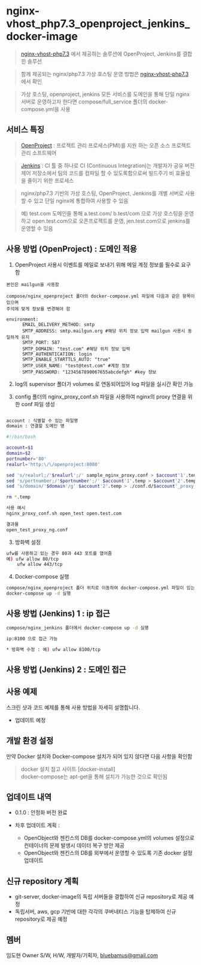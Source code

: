 # nginx-vhost_php7.3_openproject_jenkins_docker-image
> [nginx-vhost-php7.3] 에서 제공하는 솔루션에 OpenProject, Jenkins를 결합한 솔루션

> 함께 제공되는 nginx/php7.3 가상 호스팅 운영 방법은 [nginx-vhost-php7.3] 에서 확인

> 가상 호스팅, openproject, jenkins 모든 서비스를  도메인을 통해 단일 nginx 서버로 운영하고자 한다면
  compose/full_service 폴더의 docker-compose.yml을 사용

## 서비스 특징
 
> [OpenProject] : 프로젝트 관리 프로세스(PMI)를 지원 하는 오픈 소스 프로젝트 관리 소프트웨어

> [Jenkins] : CI 툴 중 하나로 CI (Continuous Integration)는 개발자가 공유 버전 제어 저장소에서 
  팀의 코드를 컴파일 할 수 있도록함으로써 빌드주기 비 효율성을 줄이기 위한 프로세스

> nginx/php7.3 기반의 가상 호스팅, OpenProject, Jenkins를 개별 서버로 사용할 수 있고 
  단일 nginx에 통합하여 사용할 수 있음

> 예) test.com 도메인을 통해 a.test.com/ b.test/com 으로 가상 호스팅을 운영하고 
      open.test.com으로 오픈프로젝트를 운영,
      jen.test.com으로 jenkins를 운영할 수 있음

## 사용 방법 (OpenProject) : 도메인 적용

1. OpenProject 사용시 이벤트를 메일로 보내기 위해 메일 계정 정보를 필수로 요구함

```
본인은 mailgun을 사용함

compose/nginx_openproject 폴더의 docker-compose.yml 파일에 다음과 같은 항목이 있으며  
주석에 맞게 정보를 변경해야 함

environment:
      EMAIL_DELIVERY_METHOD: smtp
      SMTP_ADDRESS: smtp.mailgun.org #해당 위치 정보 입력 mailgun 사용시 동일하게 유지
      SMTP_PORT: 587
      SMTP_DOMAIN: "test.com" #해당 위치 정보 입력
      SMTP_AUTHENTICATION: login
      SMTP_ENABLE_STARTTLS_AUTO: "true"
      SMTP_USER_NAME: "test@test.com" #계정 정보
      SMTP_PASSWORD: "1234567890067655abcdefgh" #key 정보
```

2. log의 supervisor 폴더가 volumes 로 연동되어있어 log 파일을 실시간 확인 가능

3. config 폴더의 nginx_proxy_conf.sh 파일을 사용하여 nginx의 proxy 연결을 위한 conf 파일 생성

```sh

account : 식별할 수 있는 파일명
domain : 연결할 도메인 명

#!/bin/bash

account=$1
domain=$2
portnumber='80'
realurl='http:\/\/openproject:8080'

sed 's/realurl;/'$realurl';/' sample_nginx_proxy.conf > $account'1'.temp
sed 's/portnumber;/'$portnumber';/' $account'1'.temp > $account'2'.temp
sed 's/domain/'$domain'/g' $account'2'.temp > ./conf.d/$account'_proxy_ng'.conf

rm *.temp
```

```sh
사용 예시 
nginx_proxy_conf.sh open_test open.test.com

결과물 
open_test_proxy_ng.conf
```

3. 방화벽 설정

```sh
ufw를 사용하고 있는 경우 80과 443 포트를 열어줌
예) ufw allow 80/tcp
    ufw allow 443/tcp
```

4. Docker-compose 실행

```sh
compose/nginx_openproject 폴더 위치로 이동하여 docker-compose.yml 파일이 있는 곳에서
docker-compose up -d 실행
```

## 사용 방법 (Jenkins) 1 : ip 접근

```sh
compose/nginx_jenkins 폴더에서 docker-compose up -d 실행

ip:8100 으로 접근 가능

* 방화벽 수정 : 예) ufw allow 8100/tcp

```

## 사용 방법 (Jenkins) 2 : 도메인 접근




## 사용 예제

스크린 샷과 코드 예제를 통해 사용 방법을 자세히 설명합니다.
- 업데이트 예정

## 개발 환경 설정

만약 Docker 설치와 Docker-compose 설치가 되어 있지 않다면 다음 사항을 확인함

> docker 설치 참고 사이트 [docker-install]  
> docker-compose는 apt-get을 통해 설치가 가능한 것으로 확인됨

## 업데이트 내역

* 0.1.0 : 안정화 버전 완료  

* 차후 업데이트 계획 :   
  - OpenObject와 젠킨스의 DB를 docker-compose.yml의 volumes 설정으로 컨테이너의 문제 발생시 데이터 복구 방안 제공
  - OpenObject와 젠킨스의 DB를 외부에서 운영할 수 있도록 기존 docker 설정 업데이트 
 
## 신규 repository 계획
 - git-server, docker-image의 독립 서버들을 결합하여 신규 repository로 제공 예정  
 - 독립서버, aws, gcp 기반에 대한 각각의 쿠버네티스 기능을 탑제하여 신규 repository로 제공 예정  
    

## 멤버

임도현 Owner S/W, H/W, 개발자/기획자, bluebamus@gmail.com

<!-- Markdown link & img dfn's -->
[nginx-vhost-php7.3]: https://github.com/bluebamus/nginx-vhost-php7.3
[OpenProject]: http://wiki.webnori.com/display/pms/Open+Project+7
[Jenkins]: https://jjeongil.tistory.com/810
